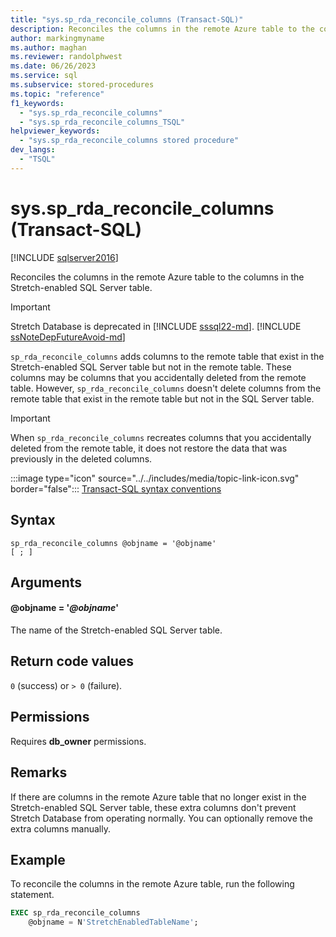```yaml
---
title: "sys.sp_rda_reconcile_columns (Transact-SQL)"
description: Reconciles the columns in the remote Azure table to the columns in the Stretch-enabled SQL Server table.
author: markingmyname
ms.author: maghan
ms.reviewer: randolphwest
ms.date: 06/26/2023
ms.service: sql
ms.subservice: stored-procedures
ms.topic: "reference"
f1_keywords:
  - "sys.sp_rda_reconcile_columns"
  - "sys.sp_rda_reconcile_columns_TSQL"
helpviewer_keywords:
  - "sys.sp_rda_reconcile_columns stored procedure"
dev_langs:
  - "TSQL"
---
```

# sys.sp_rda_reconcile_columns (Transact-SQL)

[!INCLUDE [sqlserver2016](../../includes/applies-to-version/sqlserver2016.md)]

Reconciles the columns in the remote Azure table to the columns in the Stretch-enabled SQL Server table.

> [!IMPORTANT]  
> Stretch Database is deprecated in [!INCLUDE [sssql22-md](../../includes/sssql22-md.md)]. [!INCLUDE [ssNoteDepFutureAvoid-md](../../includes/ssnotedepfutureavoid-md.md)]

`sp_rda_reconcile_columns` adds columns to the remote table that exist in the Stretch-enabled SQL Server table but not in the remote table. These columns may be columns that you accidentally deleted from the remote table. However, `sp_rda_reconcile_columns` doesn't delete columns from the remote table that exist in the remote table but not in the SQL Server table.

> [!IMPORTANT]  
> When `sp_rda_reconcile_columns` recreates columns that you accidentally deleted from the remote table, it does not restore the data that was previously in the deleted columns.

:::image type="icon" source="../../includes/media/topic-link-icon.svg" border="false"::: [Transact-SQL syntax conventions](../../t-sql/language-elements/transact-sql-syntax-conventions-transact-sql.md)

## Syntax

```syntaxsql
sp_rda_reconcile_columns @objname = '@objname'
[ ; ]
```

## Arguments

#### @objname = '*@objname*'

The name of the Stretch-enabled SQL Server table.

## Return code values

`0` (success) or `> 0` (failure).

## Permissions

Requires **db_owner** permissions.

## Remarks

If there are columns in the remote Azure table that no longer exist in the Stretch-enabled SQL Server table, these extra columns don't prevent Stretch Database from operating normally. You can optionally remove the extra columns manually.

## Example

To reconcile the columns in the remote Azure table, run the following statement.

```sql
EXEC sp_rda_reconcile_columns
    @objname = N'StretchEnabledTableName';
```
